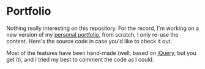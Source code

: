 # Portfolio

Nothing really interesting on this repository. For the record, I'm working on a new version of my [personal portfolio](http://www.brendanabolivier.com), from scratch, I only re-use the content. Here's the source code in case you'd like to check it out.

Most of the features have been hand-made (well, based on [jQuery](http://jquery.com/), but you get it), and I tried my best to comment the code as I could.